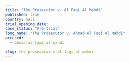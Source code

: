 ```yaml
---
title: "The Prosecutor v. Al Faqi Al Mahdi"
published: true
country: mali
trial_opening_date:
case_status: "Pre-trial"
long_name: "The Prosecutor v. Ahmad Al Faqi Al Mahdi"
accused:
  - ahmad-al-faqi-al-mahdi

slug: the-prosecutor-v-al-faqi-al-mahdi
---
```



